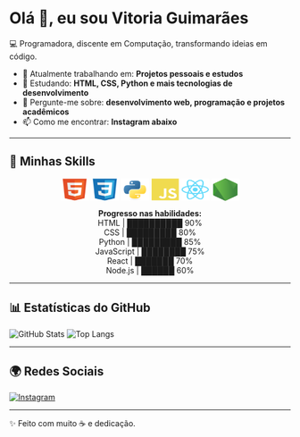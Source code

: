 # Olá 👋, eu sou Vitoria Guimarães

💻 Programadora, discente em Computação, transformando ideias em código.

- 🔭 Atualmente trabalhando em: **Projetos pessoais e estudos**
- 🌱 Estudando: **HTML, CSS, Python e mais tecnologias de desenvolvimento**
- 💬 Pergunte-me sobre: **desenvolvimento web, programação e projetos acadêmicos**
- 📫 Como me encontrar: **Instagram abaixo**

---

## 🚀 Minhas Skills

<div align="center">
  <img align="center" alt="HTML" height="40" width="50" src="https://raw.githubusercontent.com/devicons/devicon/master/icons/html5/html5-original.svg">
  <img align="center" alt="CSS" height="40" width="50" src="https://raw.githubusercontent.com/devicons/devicon/master/icons/css3/css3-original.svg">
  <img align="center" alt="Python" height="40" width="50" src="https://raw.githubusercontent.com/devicons/devicon/master/icons/python/python-original.svg">
  <img align="center" alt="JavaScript" height="40" width="50" src="https://raw.githubusercontent.com/devicons/devicon/master/icons/javascript/javascript-plain.svg">
  <img align="center" alt="React" height="40" width="50" src="https://raw.githubusercontent.com/devicons/devicon/master/icons/react/react-original.svg">
  <img align="center" alt="Node.js" height="40" width="50" src="https://raw.githubusercontent.com/devicons/devicon/master/icons/nodejs/nodejs-original.svg">
</div>

<p align="center">
  <b>Progresso nas habilidades:</b><br>
  HTML | ██████████ 90%<br>
  CSS  | █████████ 80%<br>
  Python | █████████ 85%<br>
  JavaScript | ████████ 75%<br>
  React | ███████ 70%<br>
  Node.js | ██████ 60%
</p>

---

## 📊 Estatísticas do GitHub

![GitHub Stats](https://github-readme-stats.vercel.app/api?username=viguimsa&show_icons=true&theme=dracula)
![Top Langs](https://github-readme-stats.vercel.app/api/top-langs/?username=viguimsa&layout=compact&theme=dracula)

---

## 🌍 Redes Sociais

[![Instagram](https://img.shields.io/badge/-Instagram-%23E4405F?style=for-the-badge&logo=instagram&logoColor=white)](https://instagram.com/vitoria_.guimaraes_)

---

✨ Feito com muito ☕ e dedicação.
